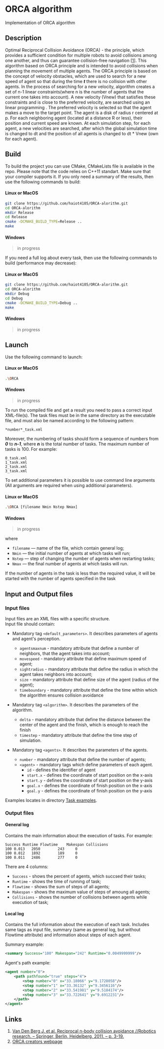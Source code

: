# ORCA algorithm

Implementation of ORCA algorithm

## Description
Optimal Reciprocal Collision Avoidance (ORCA) - the principle, which provides a sufficient condition for multiple robots to avoid collisions among one another, and thus can guarantee collision-free navigation [[1](http://gamma.cs.unc.edu/ORCA/)]. This algorithm based on ORCA principle and is intended to avoid collisions when planning the movement of multiple agents.
The ORCA principle is based on the concept of velocity obstacles, which are used to search for a new  speed of agent so that during the time **_t_** there is no collision with other agents. In the process of searching for a new velocity, algorithm creates a set of n-1 linear constraints(where n is the number of agents that the current one takes into account). A new velocity (Vnew) that satisfies these constraints and is close to the preferred velocity, are searched using an linear programming . The preferred velocity is selected so that the agent makes a move to the target point. The agent is a disk of radius r centered at p. For each neighboring agent (located at a distance R or less), their position and current speed are known. At each simulation step, for each agent, a new velocities are searched, after which the global simulation time is changed to dt and the position of all agents is changed to dt * Vnew (own for each agent).

## Build

To build the project you can use CMake, CMakeLists file is available in the repo. Please note that the code relies on C++11 standart. Make sure that your compiler supports it. If you only need a summary of the results, then use the following commands to build:
#### Linux or MacOS
```bash
git clone https://github.com/haiot4105/ORCA-alorithm.git
cd ORCA-alorithm
mkdir Release
cd Release
cmake -DCMAKE_BUILD_TYPE=Release ..
make
```
#### Windows
> in progress

If you need a full log about every task, then use the following commands to build (performance may decrease):
#### Linux or MacOS
```sh
git clone https://github.com/haiot4105/ORCA-alorithm.git
cd ORCA-alorithm
mkdir Debug
cd Debug
cmake -DCMAKE_BUILD_TYPE=Debug ..
make
```
#### Windows
> in progress

## Launch
Use the following command to launch:
#### Linux or MacOS
```sh
.\ORCA
```
#### Windows
> in progress

To run the compiled file and get a result you need to pass a correct input XML-file(s). The task files must be in the same directory as the executable file, and must also be named according to the following pattern:
```
*number*_task.xml
```
Moreover, the numbering of tasks should form a sequence of numbers from **_0_** to **_n-1_**, where **_n_** is the total number of tasks. The maximum number of tasks is 100.
For example:
```
0_task.xml
1_task.xml
2_task.xml
3_task.xml
```

To set additional parameters it is possible to use command line arguments (All arguments are required when using additional parameters).
#### Linux or MacOS
```sh
.\ORCA [filename Nmin Nstep Nmax]
```
#### Windows
> in progress

where 
- `filename` — name of the file, which contain general log;
- `Nmin` — the initial number of agents at which tasks will run;
- `Nstep` — step of changing the number of agents when restarting tasks;
- `Nmax` — the final number of agents at which tasks will run.

If the number of agents in the task is less than the required value, it will be started with the number of agents specified in the task

## Input and Output files
### Input files
Input files are an XML files with a specific structure.  
Input file should contain:

* Mandatory tag `<default_parameters>`. It describes parameters of agents and agent's perception.
    * `agentsmaxnum` - mandatory attribute that define a number of neighbors, that the agent takes into account;
    * `movespeed` - mandatory attribute that define maximum speed of agent;
    * `sightradius` - mandatory attribute that define the radius in which the agent takes neighbors into account;
    * `size` - mandatory attribute that define size of the agent (radius of the agent);
    * `timeboundary` - mandatory attribute that define the time within which the algorithm ensures collision avoidance

* Mandatory tag `<algorithm>`. It describes the parameters of the algorithm.
    * `delta` - mandatory attribute that define the distance between the center of the agent and the finish, which is enough to reach the finish
    * `timestep` - mandatory attribute that define the time step of simulation.
* Mandatory tag `<agents>`. It describes the parameters of the agents.
    * `number` - mandatory attribute that define the number of agents;
    * `<agent>` - mandatory tags which define parameters of each agent.
        * `id` - defines the identifier of agent
        * `start.x` - defines the coordinate of start position on the x-axis 
        * `start.y` - defines the coordinate of start position on the y-axis 
        * `goal.x` - defines the coordinate of finish position on the x-axis 
        * `goal.y` - defines the coordinate of finish position on the y-axis 
  
Examples locates in directory [Task examples](https://github.com/haiot4105/ORCA-alorithm/tree/master/Task%20examples).
### Output files
#### General log
Contains the main information about the execution of tasks. For example:
```
Success	Runtime	Flowtime    Makespan Collisions
100	0.013	2050	    243     0
100	0.012	1892	    189     0
100	0.011	2486	    277     0
```
There are 4 columns:
* `Success` -  shows the percent of agents, which succsed their tasks; 
* `Runtime` -  shows the time of running of task;
* `Flowtime` - shows the sum of steps of all agents;
* `Makespan` - shows the maximum value of steps of amoung all agents;
* `Collisions` - shows the number of collisions between agents while execution of task;

#### Local log

Contains the full information about the execution of each task. 
Includes same tags as input file, summary (same as general log, but without Flowtime attribute) and information about steps of each agent.

Summary example:
```xml
<summary Success="100" Makespan="242" Runtime="0.0049999999"/>
```
Agent's path example:
```xml
<agent number="0">
    <path pathfound="true" steps="4">
        <step number="0" x="33.18066" y="9.1728058"/>
        <step number="1" x="33.36132" y="9.3456116"/>
        <step number="2" x="33.541981" y="9.5184174"/>
        <step number="3" x="33.722641" y="9.6912231"/>
    </path>
</agent>
```
## Links
1. [Van Den Berg J. et al. Reciprocal n-body collision avoidance //Robotics research. – Springer, Berlin, Heidelberg, 2011. – p. 3-19.](http://gamma.cs.unc.edu/ORCA/)
2. [ORCA creators webpage](http://gamma.cs.unc.edu/RVO2/publications/)
